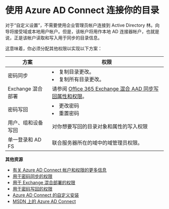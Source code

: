 <properties 
	pageTitle="使用 Azure AD Connect 连接你的目录" 
	description="Azure AD Connect 连接目录的自定义设置描述。" 
	services="active-directory" 
	documentationCenter="" 
	authors="billmath" 
	manager="stevenpo" 
	editor="curtand"/>

<tags 
	ms.service="active-directory"  
	ms.date="08/24/2015" 
	wacn.date="11/02/2015"/>



# 使用 Azure AD Connect 连接你的目录

对于“自定义设置”，不需要使用企业管理员帐户连接到 Active Directory 林。向导将接受域或本地用户帐户。但是，该帐户将用作本地 AD 连接器帐户，也就是说，正是该帐户读取和写入用于同步的目录信息。

这意味着，你必须分配其他权限以实现以下方案：

方案 |权限
------------- | ------------- |
密码同步| <li>复制目录更改。</li> <li>复制所有目录更改。</li>
Exchange 混合部署|请参阅 [Office 365 Exchange 混合 AAD 同步写回属性和权限](https://msdn.microsoft.com/zh-cn/library/azure/dn757602.aspx#exchange)。
密码写回 | <li>更改密码</li><li>重置密码</li>
用户、组和设备写回|对你想要写回的目录对象和属性的写入权限
单一登录和 AD FS| 联合服务器所在的域中的域管理员权限。





**其他资源**

* [有关 Azure AD Connect 帐户和权限的更多信息](/documentation/articles/active-directory-aadconnect-account-summary)
* [用于密码同步的权限](https://msdn.microsoft.com/zh-cn/library/azure/dn757602.aspx#psynch)
* [用于 Exchange 混合部署的权限](https://msdn.microsoft.com/zh-cn/library/azure/dn757602.aspx#exchange)
* [用于密码写回的权限](https://msdn.microsoft.com/zh-cn/library/azure/dn757602.aspx#pwriteback)
* [Azure AD Connect 的自定义安装](/documentation/articles/active-directory-aadconnect-get-started-custom)
* [MSDN 上的 Azure AD Connect](https://msdn.microsoft.com/zh-cn/library/azure/dn832695.aspx)
 

<!---HONumber=67-->
